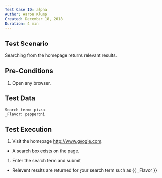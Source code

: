 ```yaml
---
Test Case ID: alpha
Author: Aaron Klump
Created: December 18, 2018
Duration: 4 min
---
```

## Test Scenario

Searching from the homepage returns relevant results.

## Pre-Conditions

1. Open any browser.

## Test Data

    Search term: pizza
    _Flavor: pepperoni

## Test Execution

1. Visit the homepage <http://www.google.com>.
  - A search box exists on the page.
1. Enter the search term and submit.
  - Relevent results are returned for your search term such as {{ _Flavor }}
  
